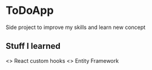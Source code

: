 # ToDoApp

Side project to improve my skills and learn new concept

## Stuff I learned

<> React custom hooks
<> Entity Framework
